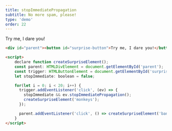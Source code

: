 ```yaml
---
title: stopImmediatePropagation
subtitle: No more spam, please!
type: 'demo'
order: 22
---
```


<script>
  import OneClickButton from '$lib/demo/2024-11-07-hearNoEvil/OneClickButton.svelte'
</script>

<OneClickButton once>Try me, I dare you!</OneClickButton>

```html
<div id="parent"><button id="surprise-button">Try me, I dare you!</button></div>

<script>
	declare function createSurpriseElement();
	const parent: HTMLDivElement = document.getElementById('parent');
	const trigger: HTMLButtonElement = document.getElementById('surprise-button');
	let stopImmediate: boolean = false;

	for(let i = 0; i < 20; i++) {
	  trigger.addEventListener('click', (ev) => {
	    stopImmediate && ev.stopImmediatePropagation();
	    createSurpriseElement('monkeys');
	  });

	  parent.addEventListener('click', () => createSurpriseElement('bananas'));
	}
</script>
```
